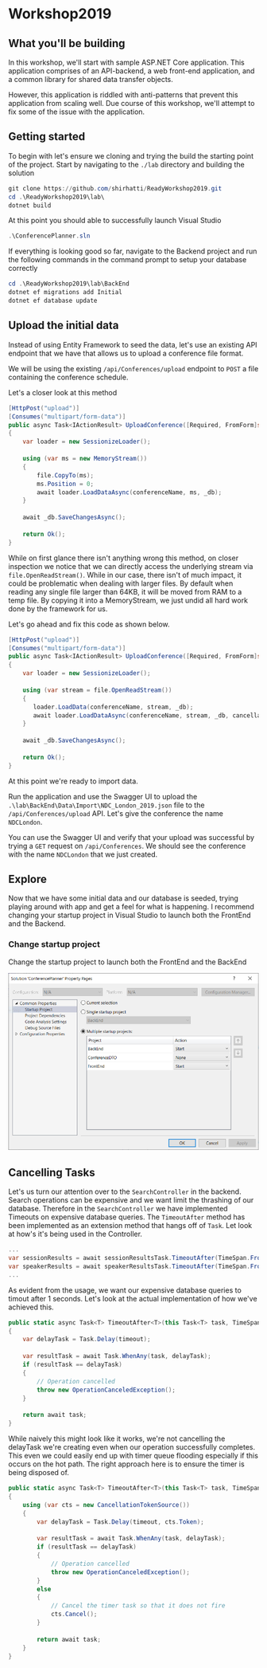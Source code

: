 # Workshop2019

## What you'll be building

In this workshop, we'll start with sample ASP.NET Core application. This application comprises of an API-backend, a web front-end application, and a common library for shared data transfer objects.

However, this application is riddled with anti-patterns that prevent this application from scaling well. Due course of this workshop, we'll attempt to fix some of the issue with the application.

## Getting started

To begin with let's ensure we cloning and trying the build the starting point of the project. Start by navigating to the `./lab` directory and building the solution

```powershell
git clone https://github.com/shirhatti/ReadyWorkshop2019.git
cd .\ReadyWorkshop2019\lab\
dotnet build
```

At this point you should able to successfully launch Visual Studio

```powershell
.\ConferencePlanner.sln
```

If everything is looking good so far, navigate to the Backend project and run the following commands in the command prompt to setup your database correctly

```powershell
cd .\ReadyWorkshop2019\lab\BackEnd
dotnet ef migrations add Initial
dotnet ef database update
```

## Upload the initial data

Instead of using Entity Framework to seed the data, let's use an existing API endpoint that we have that allows us to upload a conference file format.

We will be using the existing `/api/Conferences/upload` endpoint to `POST` a file containing the conference schedule.

Let's a closer look at this method

```csharp
[HttpPost("upload")]
[Consumes("multipart/form-data")]
public async Task<IActionResult> UploadConference([Required, FromForm]string conferenceName, IFormFile file, CancellationToken cancellationToken)
{
    var loader = new SessionizeLoader();

    using (var ms = new MemoryStream())
    {
        file.CopyTo(ms);
        ms.Position = 0;
        await loader.LoadDataAsync(conferenceName, ms, _db);
    }

    await _db.SaveChangesAsync();

    return Ok();
}
```

While on first glance there isn't anything wrong this method, on closer inspection we notice that we can directly access the underlying stream via `file.OpenReadStream()`. While in our case, there isn't of much impact, it could be problematic when dealing with larger files. By default when reading any single file larger than 64KB, it will be moved from RAM to a temp file. By copying it into a MemoryStream, we just undid all hard work done by the framework for us.

Let's go ahead and fix this code as shown below.

```csharp
[HttpPost("upload")]
[Consumes("multipart/form-data")]
public async Task<IActionResult> UploadConference([Required, FromForm]string conferenceName, IFormFile file, CancellationToken cancellationToken)
{
    var loader = new SessionizeLoader();

    using (var stream = file.OpenReadStream())
    {
       loader.LoadData(conferenceName, stream, _db);
       await loader.LoadDataAsync(conferenceName, stream, _db, cancellationToken);
    }

    await _db.SaveChangesAsync();

    return Ok();
}
```

At this point we're ready to import data.

Run the application and use the Swagger UI to upload the `.\lab\BackEnd\Data\Import\NDC_London_2019.json` file to the `/api/Conferences/upload` API. Let's give the conference the name `NDCLondon`.

You can use the Swagger UI and verify that your upload was successful by trying a `GET` request on `/api/Conferences`. We should see the conference with the name `NDCLondon` that we just created.

## Explore

Now that we have some initial data and our database is seeded, trying playing around with app and get a feel for what is happening. I recommend changing your startup project in Visual Studio to launch both the FrontEnd and the Backend.

### Change startup project

Change the startup project to launch both the FrontEnd and the BackEnd

![Change Startup Project](./screenshots/startup.PNG)

## Cancelling Tasks

Let's us turn our attention over to the `SearchController` in the backend. Search operations can be expensive and we want limit the thrashing of our database. Therefore in the `SearchController` we have implemented Timeouts on expensive database queries. The `TimeoutAfter` method has been implemented as an extension method that hangs off of `Task`. Let look at how's it's being used in the Controller.

```csharp
...
var sessionResults = await sessionResultsTask.TimeoutAfter(TimeSpan.FromSeconds(1));
var speakerResults = await speakerResultsTask.TimeoutAfter(TimeSpan.FromSeconds(1));
...
```

As evident from the usage, we want our expensive database queries to timout after 1 seconds. Let's look at the actual implementation of how we've achieved this.

```csharp
public static async Task<T> TimeoutAfter<T>(this Task<T> task, TimeSpan timeout)
{
    var delayTask = Task.Delay(timeout);

    var resultTask = await Task.WhenAny(task, delayTask);
    if (resultTask == delayTask)
    {
        // Operation cancelled
        throw new OperationCanceledException();
    }

    return await task;
}
```

While naively this might look like it works, we're not cancelling the delayTask we're creating even when our operation successfully completes. This even we could easily end up with timer queue flooding especially if this occurs on the hot path. The right approach here is to ensure the timer is being disposed of.

```csharp
public static async Task<T> TimeoutAfter<T>(this Task<T> task, TimeSpan timeout)
{
    using (var cts = new CancellationTokenSource())
    {
        var delayTask = Task.Delay(timeout, cts.Token);

        var resultTask = await Task.WhenAny(task, delayTask);
        if (resultTask == delayTask)
        {
            // Operation cancelled
            throw new OperationCanceledException();
        }
        else
        {
            // Cancel the timer task so that it does not fire
            cts.Cancel();
        }

        return await task;
    }
}
```

